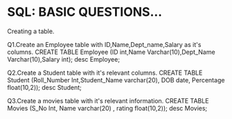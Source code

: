 # SQL: BASIC QUESTIONS...
Creating a table.

Q1.Create an Employee table with ID,Name,Dept_name,Salary as it's columns.
CREATE TABLE Employee (ID int,Name Varchar(10),Dept_Name Varchar(10),Salary int);
desc Employee;

Q2.Create a Student table with it's relevant columns.
CREATE TABLE Student (Roll_Number Int,Student_Name varchar(20), DOB date, Percentage float(10,2));
desc Student;

Q3.Create a movies table with it's relevant information.
CREATE TABLE Movies (S_No Int, Name varchar(20) , rating float(10,2));
desc Movies;
